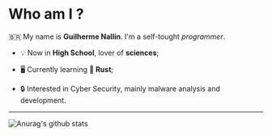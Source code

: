 # Who am I ?

🇧🇷 My name is **Guilherme Nallin**. I'm a self-tought _programmer_.

- 💡 Now in **High School**, lover of **sciences**;

- 🖥️ Currently learning **🦀 Rust**;

- 🔒 Interested in Cyber Security, mainly malware analysis and development.

---

![Anurag's github stats](https://github-readme-stats.vercel.app/api?username=nallinguilherme&show_icons=true&theme=dracula)
